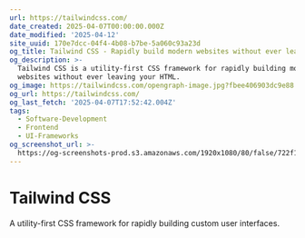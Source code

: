 ```yaml
---
url: https://tailwindcss.com/
date_created: 2025-04-07T00:00:00.000Z
date_modified: '2025-04-12'
site_uuid: 170e7dcc-04f4-4b08-b7be-5a060c93a23d
og_title: Tailwind CSS - Rapidly build modern websites without ever leaving your HTML.
og_description: >-
  Tailwind CSS is a utility-first CSS framework for rapidly building modern
  websites without ever leaving your HTML.
og_image: https://tailwindcss.com/opengraph-image.jpg?fbee406903dc9e88
og_url: https://tailwindcss.com/
og_last_fetch: '2025-04-07T17:52:42.004Z'
tags:
  - Software-Development
  - Frontend
  - UI-Frameworks
og_screenshot_url: >-
  https://og-screenshots-prod.s3.amazonaws.com/1920x1080/80/false/722f1c5535fdcd19675be752438115d292be21edb3c6b21b33aa27f54590ef46.jpeg
---
```















































# Tailwind CSS

A utility-first CSS framework for rapidly building custom user interfaces.
